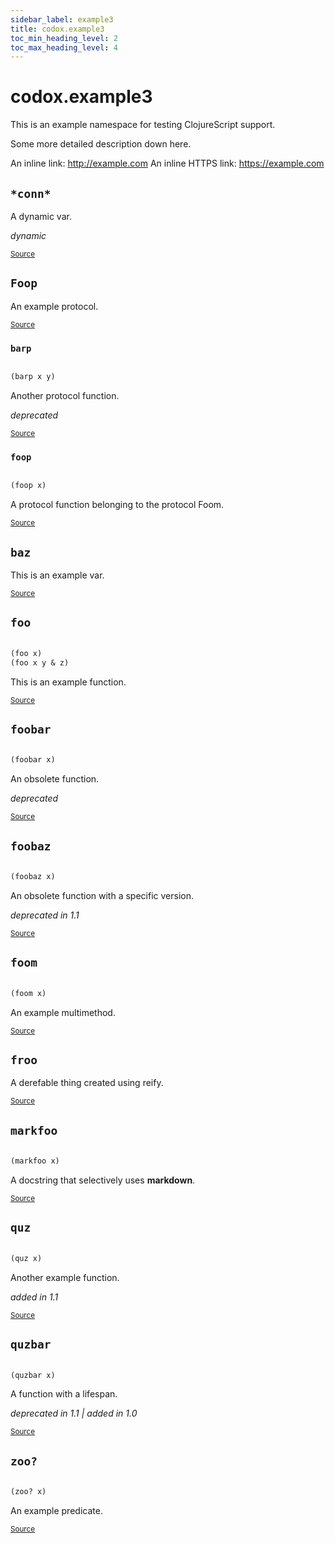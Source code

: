 ```yaml
---
sidebar_label: example3
title: codox.example3
toc_min_heading_level: 2
toc_max_heading_level: 4
---
```


# <a name="codox.example3">codox.example3</a>


This is an example namespace for testing ClojureScript support.

  Some more detailed description down here.

  An inline link: http://example.com
  An inline HTTPS link: https://example.com




## <a name="codox.example3/*conn*">`*conn*`</a><a name="codox.example3/*conn*"></a>


A dynamic var.

*dynamic*

<p><sub><a href="https://github.com/weavejester/codox/blob/master/example/src/clojure/codox/example3.cljs#L60-L62">Source</a></sub></p>

## <a name="codox.example3/Foop">`Foop`</a><a name="codox.example3/Foop"></a>


An example protocol.
<p><sub><a href="https://github.com/weavejester/codox/blob/master/example/src/clojure/codox/example3.cljs#L43-L46">Source</a></sub></p>

### <a name="codox.example3/barp">`barp`</a><a name="codox.example3/barp"></a>
``` clojure

(barp x y)
```


Another protocol function.

*deprecated*

<p><sub><a href="https://github.com/weavejester/codox/blob/master/example/src/clojure/codox/example3.cljs#L46-L46">Source</a></sub></p>

### <a name="codox.example3/foop">`foop`</a><a name="codox.example3/foop"></a>
``` clojure

(foop x)
```


A protocol function belonging to the protocol Foom.
<p><sub><a href="https://github.com/weavejester/codox/blob/master/example/src/clojure/codox/example3.cljs#L45-L45">Source</a></sub></p>

## <a name="codox.example3/baz">`baz`</a><a name="codox.example3/baz"></a>


This is an example var.
<p><sub><a href="https://github.com/weavejester/codox/blob/master/example/src/clojure/codox/example3.cljs#L15-L17">Source</a></sub></p>

## <a name="codox.example3/foo">`foo`</a><a name="codox.example3/foo"></a>
``` clojure

(foo x)
(foo x y & z)
```


This is an example function.
<p><sub><a href="https://github.com/weavejester/codox/blob/master/example/src/clojure/codox/example3.cljs#L10-L13">Source</a></sub></p>

## <a name="codox.example3/foobar">`foobar`</a><a name="codox.example3/foobar"></a>
``` clojure

(foobar x)
```


An obsolete function.

*deprecated*

<p><sub><a href="https://github.com/weavejester/codox/blob/master/example/src/clojure/codox/example3.cljs#L28-L31">Source</a></sub></p>

## <a name="codox.example3/foobaz">`foobaz`</a><a name="codox.example3/foobaz"></a>
``` clojure

(foobaz x)
```


An obsolete function with a specific version.

*deprecated in 1.1*

<p><sub><a href="https://github.com/weavejester/codox/blob/master/example/src/clojure/codox/example3.cljs#L33-L36">Source</a></sub></p>

## <a name="codox.example3/foom">`foom`</a><a name="codox.example3/foom"></a>
``` clojure

(foom x)
```


An example multimethod.
<p><sub><a href="https://github.com/weavejester/codox/blob/master/example/src/clojure/codox/example3.cljs#L48-L51">Source</a></sub></p>

## <a name="codox.example3/froo">`froo`</a><a name="codox.example3/froo"></a>


A derefable thing created using reify.
<p><sub><a href="https://github.com/weavejester/codox/blob/master/example/src/clojure/codox/example3.cljs#L64-L67">Source</a></sub></p>

## <a name="codox.example3/markfoo">`markfoo`</a><a name="codox.example3/markfoo"></a>
``` clojure

(markfoo x)
```


A docstring that selectively uses **markdown**.
<p><sub><a href="https://github.com/weavejester/codox/blob/master/example/src/clojure/codox/example3.cljs#L55-L58">Source</a></sub></p>

## <a name="codox.example3/quz">`quz`</a><a name="codox.example3/quz"></a>
``` clojure

(quz x)
```


Another example function.

*added in 1.1*

<p><sub><a href="https://github.com/weavejester/codox/blob/master/example/src/clojure/codox/example3.cljs#L23-L26">Source</a></sub></p>

## <a name="codox.example3/quzbar">`quzbar`</a><a name="codox.example3/quzbar"></a>
``` clojure

(quzbar x)
```


A function with a lifespan.

*deprecated in 1.1 | added in 1.0*

<p><sub><a href="https://github.com/weavejester/codox/blob/master/example/src/clojure/codox/example3.cljs#L38-L41">Source</a></sub></p>

## <a name="codox.example3/zoo?">`zoo?`</a><a name="codox.example3/zoo?"></a>
``` clojure

(zoo? x)
```


An example predicate.
<p><sub><a href="https://github.com/weavejester/codox/blob/master/example/src/clojure/codox/example3.cljs#L19-L21">Source</a></sub></p>
